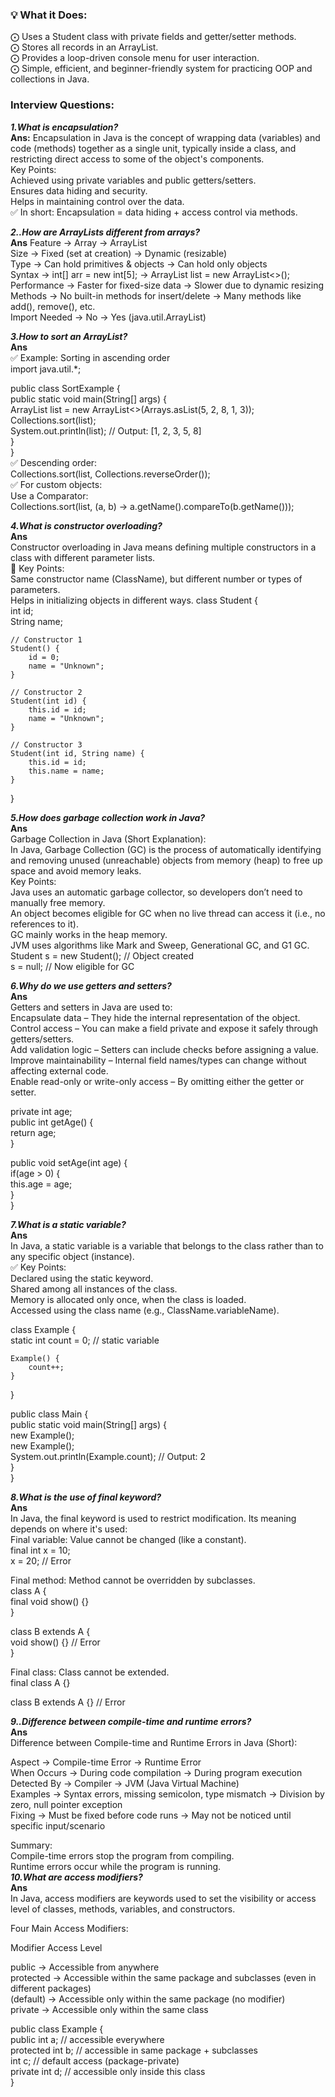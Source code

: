### 💡 What it Does:
 ⨀ Uses a Student class with private fields and getter/setter methods.  
 ⨀ Stores all records in an ArrayList<Student>.  
 ⨀ Provides a loop-driven console menu for user interaction.  
 ⨀ Simple, efficient, and beginner-friendly system for practicing OOP and collections in Java.   


### Interview Questions:

***1.What is encapsulation?***  
**Ans:**  Encapsulation in Java is the concept of wrapping data (variables) and code (methods) together as a single unit, typically inside a class, and restricting direct access to some of the object's components.  
Key Points:  
Achieved using private variables and public getters/setters.  
Ensures data hiding and security.  
Helps in maintaining control over the data.  
✅ In short: Encapsulation = data hiding + access control via methods.  

***2..How are ArrayLists different from arrays?***  
**Ans**  Feature ->	Array	-> ArrayList  
Size	-> Fixed (set at creation)	-> Dynamic (resizable)  
Type	-> Can hold primitives & objects	-> Can hold only objects  
Syntax	-> int[] arr = new int[5];	-> ArrayList<Integer> list = new ArrayList<>();  
Performance	-> Faster for fixed-size data	-> Slower due to dynamic resizing  
Methods	-> No built-in methods for insert/delete	-> Many methods like add(), remove(), etc.  
Import Needed	-> No	-> Yes (java.util.ArrayList)  


***3.How to sort an ArrayList?***  
**Ans**  
✅ Example: Sorting in ascending order  
import java.util.*;

public class SortExample {  
    public static void main(String[] args) {  
        ArrayList<Integer> list = new ArrayList<>(Arrays.asList(5, 2, 8, 1, 3));  
        Collections.sort(list);  
        System.out.println(list); // Output: [1, 2, 3, 5, 8]  
    }  
}  
✅ Descending order:  
Collections.sort(list, Collections.reverseOrder());  
✅ For custom objects:  
Use a Comparator:  
Collections.sort(list, (a, b) -> a.getName().compareTo(b.getName()));  



***4.What is constructor overloading?***  
**Ans**   
Constructor overloading in Java means defining multiple constructors in a class with different parameter lists.  
🔹 Key Points:  
Same constructor name (ClassName), but different number or types of parameters.  
Helps in initializing objects in different ways. 
class Student {  
    int id;  
    String name;  

    // Constructor 1  
    Student() {  
        id = 0;  
        name = "Unknown";  
    }  

    // Constructor 2  
    Student(int id) {  
        this.id = id;  
        name = "Unknown";  
    }  

    // Constructor 3  
    Student(int id, String name) {   
        this.id = id;  
        this.name = name;  
    }   
}  

***5.How does garbage collection work in Java?***  
**Ans**  
Garbage Collection in Java (Short Explanation):  
In Java, Garbage Collection (GC) is the process of automatically identifying and removing unused (unreachable) objects from memory (heap) to free up space and avoid memory leaks.  
Key Points:  
Java uses an automatic garbage collector, so developers don’t need to manually free memory.  
An object becomes eligible for GC when no live thread can access it (i.e., no references to it).  
GC mainly works in the heap memory.  
JVM uses algorithms like Mark and Sweep, Generational GC, and G1 GC.  
Student s = new Student(); // Object created  
s = null; // Now eligible for GC  

***6.Why do we use getters and setters?***   
**Ans**  
Getters and setters in Java are used to:  
Encapsulate data – They hide the internal representation of the object.  
Control access – You can make a field private and expose it safely through getters/setters.  
Add validation logic – Setters can include checks before assigning a value.  
Improve maintainability – Internal field names/types can change without affecting external code.  
Enable read-only or write-only access – By omitting either the getter or setter.  


private int age;  
public int getAge() {  
    return age;  
}  

public void setAge(int age) {  
    if(age > 0) {  
        this.age = age;  
    }  
}  

***7.What is a static variable?***  
**Ans**  
In Java, a static variable is a variable that belongs to the class rather than to any specific object (instance).  
✅ Key Points:  
Declared using the static keyword.  
Shared among all instances of the class.  
Memory is allocated only once, when the class is loaded.  
Accessed using the class name (e.g., ClassName.variableName).  

class Example {  
    static int count = 0; // static variable  

    Example() {  
        count++;  
    }  
}  

public class Main {  
    public static void main(String[] args) {  
        new Example();  
        new Example();  
        System.out.println(Example.count); // Output: 2  
    }  
}  


***8.What is the use of final keyword?***  
**Ans**  
In Java, the final keyword is used to restrict modification. Its meaning depends on where it's used:  
Final variable: Value cannot be changed (like a constant).  
final int x = 10;  
x = 20; // Error  

Final method: Method cannot be overridden by subclasses.  
class A {  
    final void show() {}  
}  

class B extends A {  
    void show() {} // Error  
}  

Final class: Class cannot be extended.  
final class A {}  

class B extends A {} // Error  


***9..Difference between compile-time and runtime errors?***  
**Ans**  
Difference between Compile-time and Runtime Errors in Java (Short):  

Aspect ->	Compile-time Error	-> Runtime Error  
When Occurs	-> During code compilation	-> During program execution  
Detected By	-> Compiler	-> JVM (Java Virtual Machine)  
Examples	-> Syntax errors, missing semicolon, type mismatch	-> Division by zero, null pointer exception  
Fixing	-> Must be fixed before code runs	-> May not be noticed until specific input/scenario  

Summary:  
Compile-time errors stop the program from compiling.  
Runtime errors occur while the program is running.   
***10.What are access modifiers?***  
**Ans**  
In Java, access modifiers are keywords used to set the visibility or access level of classes, methods, variables, and constructors.  

Four Main Access Modifiers:  

Modifier	Access Level  

public	-> Accessible from anywhere  
protected	-> Accessible within the same package and subclasses (even in different packages)  
(default)	-> Accessible only within the same package (no modifier)  
private	-> Accessible only within the same class  

public class Example {  
    public int a;        // accessible everywhere  
    protected int b;     // accessible in same package + subclasses  
    int c;               // default access (package-private)  
    private int d;       // accessible only inside this class  
}  
